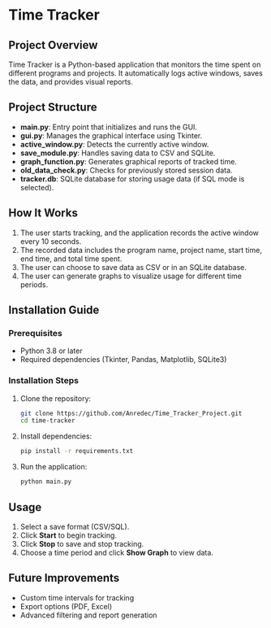 # Time Tracker

## Project Overview

Time Tracker is a Python-based application that monitors the time spent on different programs and projects. It automatically logs active windows, saves the data, and provides visual reports.

## Project Structure

- **main.py**: Entry point that initializes and runs the GUI.
- **gui.py**: Manages the graphical interface using Tkinter.
- **active\_window\.py**: Detects the currently active window.
- **save\_module.py**: Handles saving data to CSV and SQLite.
- **graph\_function.py**: Generates graphical reports of tracked time.
- **old\_data\_check.py**: Checks for previously stored session data.
- **tracker.db**: SQLite database for storing usage data (if SQL mode is selected).

## How It Works

1. The user starts tracking, and the application records the active window every 10 seconds.
2. The recorded data includes the program name, project name, start time, end time, and total time spent.
3. The user can choose to save data as CSV or in an SQLite database.
4. The user can generate graphs to visualize usage for different time periods.

## Installation Guide

### Prerequisites

- Python 3.8 or later
- Required dependencies (Tkinter, Pandas, Matplotlib, SQLite3)

### Installation Steps

1. Clone the repository:
   ```bash
   git clone https://github.com/Anredec/Time_Tracker_Project.git
   cd time-tracker
   ```
2. Install dependencies:
   ```bash
   pip install -r requirements.txt
   ```
3. Run the application:
   ```bash
   python main.py
   ```

## Usage

1. Select a save format (CSV/SQL).
2. Click **Start** to begin tracking.
3. Click **Stop** to save and stop tracking.
4. Choose a time period and click **Show Graph** to view data.

## Future Improvements

- Custom time intervals for tracking
- Export options (PDF, Excel)
- Advanced filtering and report generation


